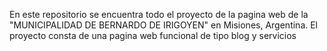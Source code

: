 En este repositorio se encuentra todo el proyecto de la pagina web de la "MUNICIPALIDAD DE BERNARDO DE IRIGOYEN" en Misiones, Argentina. 
El proyecto consta de una pagina web funcional de tipo blog y servicios
